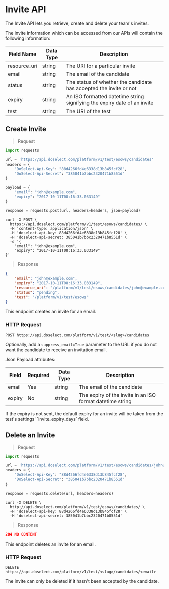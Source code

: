 # Invite API

The Invite API lets you retrieve, create and delete your team's invites.

The invite information which can be accessed from our APIs will contain the following information:

Field Name             | Data Type  | Description
----------             | ---------  | -----------
resource_uri           | string     | The URI for a particular invite
email                  | string     | The email of the candidate
status                 | string     | The status of whether the candidate has accepted the invite or not
expiry                 | string     | An ISO formatted datetime string signifying the expiry date of an invite
test                   | string     | The URI of the test

## Create Invite

> Request

```python
import requests

url = 'https://api.doselect.com/platform/v1/test/esows/candidates'
headers = {
    "DoSelect-Api-Key": "88d4266fd4e6338d13b845fcf28",
    "DoSelect-Api-Secret": "385041b7bbc2320471b8551d"
}

payload = {
    "email": "john@example.com",
    "expiry": "2017-10-11T08:16:33.033149"
}

response = requests.post(url, headers=headers, json=payload)
```

```shell
curl -X POST \
  https://api.doselect.com/platform/v1/test/esows/candidates/ \
  -H 'content-type: application/json' \
  -H 'doselect-api-key: 88d4266fd4e6338d13b845fcf28' \
  -H 'doselect-api-secret: 385041b7bbc2320471b8551d' \
  -d '{
    "email": "john@example.com",
    "expiry": "2017-10-11T08:16:33.033149"
}'
```

> Response

```json
{
    "email": "john@example.com",
    "expiry": "2017-10-11T08:16:33.033149",
    "resource_uri": "/platform/v1/test/esows/candidates/john@example.com",
    "status": "pending",
    "test": "/platform/v1/test/esows"
}
```

This endpoint creates an invite for an email.

### HTTP Request

`POST https://api.doselect.com/platform/v1/test/<slug>/candidates`

Optionally, add a `suppress_email=True` parameter to the URL if you do not want
the candidate to receive an invitation email.

Json Payload attributes:

Field  | Required | Data Type | Description
------ | -------- | --------- | -----------
email  | Yes      | string    | The email of the candidate
expiry | No       | string    | The expiry of the invite in an ISO format datetime string

<aside class="notice">
If the expiry is not sent, the default expiry for an invite will be taken from
the test's settings' `invite_expiry_days` field.
</aside>



## Delete an Invite

> Request

```python
import requests

url = 'https://api.doselect.com/platform/v1/test/esows/candidates/john@example.com'
headers = {
    "DoSelect-Api-Key": "88d4266fd4e6338d13b845fcf28",
    "DoSelect-Api-Secret": "385041b7bbc2320471b8551d"
}

response = requests.delete(url, headers=headers)
```

```shell
curl -X DELETE \
  http://api.doselect.com/platform/v1/test/esows/candidates/ \
  -H 'doselect-api-key: 88d4266fd4e6338d13b845fcf28' \
  -H 'doselect-api-secret: 385041b7bbc2320471b8551d'
```

> Response

```json
204 NO CONTENT
```

This endpoint deletes an invite for an email.

### HTTP Request

`DELETE https://api.doselect.com/platform/v1/test/<slug>/candidates/<email>`


<aside class="notice">
The invite can only be deleted if it hasn't been accepted by the candidate.
</aside>
